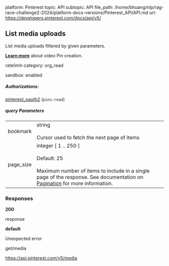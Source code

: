 platform: Pinterest
topic: API
subtopic: API
file_path: /home/bhuang/nlp/rag-race-challenge2-2024/platform-docs-versions/Pinterest_API/API.md
url: https://developers.pinterest.com/docs/api/v5/

## [](#operation/media/list)List media uploads

List media uploads filtered by given parameters.

**[Learn more](https://developers.pinterest.com/docs/content/content-creation/#Creating%20video%20Pins)** about video Pin creation.

ratelimit-category: org\_read

sandbox: enabled

##### Authorizations:

[pinterest\_oauth2](#section/Authentication/pinterest_oauth2) (`pins:read`)

##### query Parameters

|     |     |
| --- | --- |
| bookmark | string<br><br>Cursor used to fetch the next page of items |
| page\_size | integer \[ 1 .. 250 \]<br><br>Default: 25<br><br>Maximum number of items to include in a single page of the response. See documentation on [Pagination](https://developers.pinterest.com/docs/getting-started/pagination/) for more information. |

### Responses

**200**

response

**default**

Unexpected error

get/media

https://api.pinterest.com/v5/media